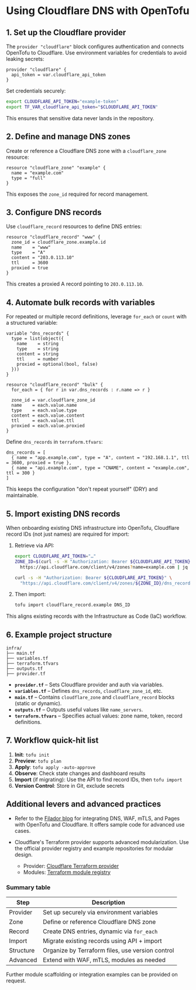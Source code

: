 # Using Cloudflare DNS with OpenTofu

## 1. Set up the Cloudflare provider

The `provider "cloudflare"` block configures authentication and connects
OpenTofu to Cloudflare. Use environment variables for credentials to avoid
leaking secrets:

```hcl
provider "cloudflare" {
  api_token = var.cloudflare_api_token
}
```

Set credentials securely:

```bash
export CLOUDFLARE_API_TOKEN="example-token"
export TF_VAR_cloudflare_api_token="$CLOUDFLARE_API_TOKEN"
```

This ensures that sensitive data never lands in the repository.

## 2. Define and manage DNS zones

Create or reference a Cloudflare DNS zone with a `cloudflare_zone` resource:

```hcl
resource "cloudflare_zone" "example" {
  name = "example.com"
  type = "full"
}
```

This exposes the `zone_id` required for record management.

## 3. Configure DNS records

Use `cloudflare_record` resources to define DNS entries:

```hcl
resource "cloudflare_record" "www" {
  zone_id = cloudflare_zone.example.id
  name    = "www"
  type    = "A"
  content = "203.0.113.10"
  ttl     = 3600
  proxied = true
}
```

This creates a proxied A record pointing to `203.0.113.10`.

## 4. Automate bulk records with variables

For repeated or multiple record definitions, leverage `for_each` or `count`
with a structured variable:

```hcl
variable "dns_records" {
  type = list(object({
    name    = string
    type    = string
    content = string
    ttl     = number
    proxied = optional(bool, false)
  }))
}

resource "cloudflare_record" "bulk" {
  for_each = { for r in var.dns_records : r.name => r }

  zone_id = var.cloudflare_zone_id
  name    = each.value.name
  type    = each.value.type
  content = each.value.content
  ttl     = each.value.ttl
  proxied = each.value.proxied
}
```

Define `dns_records` in `terraform.tfvars`:

```hcl
dns_records = [
  { name = "app.example.com", type = "A", content = "192.168.1.1", ttl = 3600, proxied = true },
  { name = "api.example.com", type = "CNAME", content = "example.com", ttl = 300 }
]
```

This keeps the configuration "don't repeat yourself" (DRY) and maintainable.

## 5. Import existing DNS records

When onboarding existing DNS infrastructure into OpenTofu, Cloudflare record
IDs (not just names) are required for import:

1. Retrieve via API:

   ```bash
   export CLOUDFLARE_API_TOKEN="…"
   ZONE_ID=$(curl -s -H "Authorization: Bearer ${CLOUDFLARE_API_TOKEN}" \
     https://api.cloudflare.com/client/v4/zones?name=example.com | jq -r '.result[0].id')

   curl -s -H "Authorization: Bearer ${CLOUDFLARE_API_TOKEN}" \
     "https://api.cloudflare.com/client/v4/zones/${ZONE_ID}/dns_records?name=www.example.com&type=A" | jq -r '.result[0].id'
   ```

2. Then import:

   ```bash
   tofu import cloudflare_record.example DNS_ID
   ```

This aligns existing records with the Infrastructure as Code (IaC) workflow.

## 6. Example project structure

```plaintext
infra/
├── main.tf
├── variables.tf
├── terraform.tfvars
├── outputs.tf
├── provider.tf
```

- **`provider.tf`** – Sets Cloudflare provider and auth via variables.
- **`variables.tf`** – Defines `dns_records`, `cloudflare_zone_id`, etc.
- **`main.tf`** – Contains `cloudflare_zone` and `cloudflare_record` blocks
  (static or dynamic).
- **`outputs.tf`** – Outputs useful values like `name_servers`.
- **`terraform.tfvars`** – Specifies actual values: zone name, token, record
  definitions.

## 7. Workflow quick-hit list

1. **Init**: `tofu init`
2. **Preview**: `tofu plan`
3. **Apply**: `tofu apply -auto-approve`
4. **Observe**: Check state changes and dashboard results
5. **Import** (if migrating): Use the API to find record IDs, then `tofu import`
6. **Version Control**: Store in Git, exclude secrets

## Additional levers and advanced practices

- Refer to the [Filador blog](https://filador.com) for integrating DNS, WAF,
  mTLS, and Pages with OpenTofu and Cloudflare. It offers sample code for
  advanced use cases.

- Cloudflare's Terraform provider supports advanced modularization. Use the
  official provider registry and example repositories for modular design.
  - Provider:
    [Cloudflare Terraform provider](https://registry.terraform.io/providers/cloudflare/cloudflare/latest)
  - Modules:
    [Terraform module registry](https://registry.terraform.io/browse/modules)

### Summary table

| Step      | Description                                      |
| --------- | ------------------------------------------------ |
| Provider  | Set up securely via environment variables        |
| Zone      | Define or reference Cloudflare DNS zone          |
| Record    | Create DNS entries, dynamic via `for_each`       |
| Import    | Migrate existing records using API + import      |
| Structure | Organize by Terraform files, use version control |
| Advanced  | Extend with WAF, mTLS, modules as needed         |

Further module scaffolding or integration examples can be provided on request.

